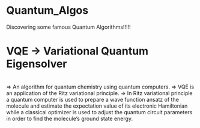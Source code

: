 # Quantum_Algos
Discovering some famous Quantum Algorithms!!!!!

<h1>VQE -> Variational Quantum Eigensolver</h1>  
<br>  
=> An algorithm for quantum chemistry using quantum computers.   
=> VQE is an application of the Ritz variational principle.   
=> In  Ritz variational principle a  quantum computer is used to prepare a wave function ansatz of the molecule  
   and estimate the expectation value of its electronic Hamiltonian while a classical optimizer is used to adjust  
   the quantum circuit parameters in order to find the molecule’s ground state energy.  


